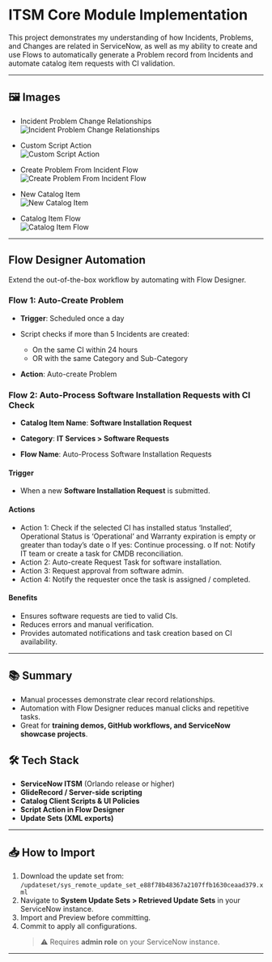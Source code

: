 # ITSM Core Module Implementation

This project demonstrates my understanding of how Incidents, Problems, and Changes are related in ServiceNow, as well as my ability to create and use Flows to automatically generate a Problem record from Incidents and automate catalog item requests with CI validation.

---

## 🖼️ Images

- Incident Problem Change Relationships  
  ![Incident Problem Change Relationships](images/Incident_Problem_Change_Relationsships_in_ServiceNow.png)

- Custom Script Action  
  ![Custom Script Action](images/custom_select_incidents_for_problem_SCRIPT_ACTION.png)

- Create Problem From Incident Flow  
  ![Create Problem From Incident Flow](images/custom_create_problem_for_recurring_incident_FLOW.png)

- New Catalog Item  
  ![New Catalog Item](images/request_software_installation.png)

- Catalog Item Flow  
  ![Catalog Item Flow](images/auto_process_software_installation_requests.png)

---

## Flow Designer Automation

Extend the out-of-the-box workflow by automating with Flow Designer.

### Flow 1: Auto-Create Problem

- **Trigger**: Scheduled once a day
- Script checks if more than 5 Incidents are created:

  - On the same CI within 24 hours
  - OR with the same Category and Sub-Category

- **Action**: Auto-create Problem

### Flow 2: Auto-Process Software Installation Requests with CI Check

- **Catalog Item Name**: **Software Installation Request**
- **Category**: **IT Services > Software Requests**

- **Flow Name**: Auto-Process Software Installation Requests

#### Trigger

- When a new **Software Installation Request** is submitted.

#### Actions

- Action 1: Check if the selected CI has installed status ‘Installed’, Operational Status is ‘Operational’ and Warranty expiration is empty or greater than today’s date
  o If yes: Continue processing.
  o If not: Notify IT team or create a task for CMDB reconciliation.
- Action 2: Auto-create Request Task for software installation.
- Action 3: Request approval from software admin.
- Action 4: Notify the requester once the task is assigned / completed.

#### Benefits

- Ensures software requests are tied to valid CIs.
- Reduces errors and manual verification.
- Provides automated notifications and task creation based on CI availability.

---

## 📚 Summary

- Manual processes demonstrate clear record relationships.
- Automation with Flow Designer reduces manual clicks and repetitive tasks.
- Great for **training demos, GitHub workflows, and ServiceNow showcase projects**.

## 🛠 Tech Stack

- **ServiceNow ITSM** (Orlando release or higher)
- **GlideRecord / Server-side scripting**
- **Catalog Client Scripts & UI Policies**
- **Script Action in Flow Designer**
- **Update Sets (XML exports)**

---

## 📥 How to Import

1. Download the update set from:  
   `/updateset/sys_remote_update_set_e88f78b48367a2107ffb1630ceaad379.xml`
2. Navigate to **System Update Sets > Retrieved Update Sets** in your ServiceNow instance.
3. Import and Preview before committing.
4. Commit to apply all configurations.
   > ⚠️ Requires **admin role** on your ServiceNow instance.

---
